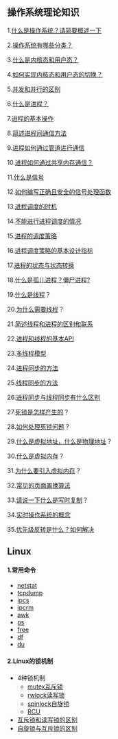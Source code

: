 

## 操作系统理论知识

1.[什么是操作系统？请简要概述一下](OS/1.md)

2.[操作系统有哪些分类？](OS/2.md)

3.[什么是内核态和用户态？](OS/3.md)

4.[如何实现内核态和用户态的切换？](OS/4.md)

5.[并发和并行的区别](OS/5.md)

6.[什么是进程？](OS/6.md)

7.[进程的基本操作](OS/7.md)

8.[简述进程间通信方法](OS/8.md)

9.[进程如何通过管道进行通信](OS/9.md)

10.[进程如何通过共享内存通信？](OS/10.md)

11.[什么是信号](OS/11.md)

12.[如何编写正确且安全的信号处理函数](OS/12.md)

13.[进程调度的时机](OS/13.md)

14.[不能进行进程调度的情况](OS/14.md)

15.[进程的调度策略]()

16.[进程调度策略的基本设计指标](OS/16.md)

17.[进程的状态与状态转换](OS/17.md)

18.[什么是孤儿进程？僵尸进程?](OS/18.md)

19.[什么是线程](OS/19.md)？

20.[为什么需要线程](OS/20.md)？

21.[简述线程和进程的区别和联系](OS/21.md)

22.[进程和线程的基本API](OS/22.md)

23.[多线程模型](OS/23.md)

24.[进程同步的方法](OS/24.md)

25.[线程同步的方法](OS/25.md)

26.[进程同步与线程同步有什么区别](OS/26.md)

27.[死锁是怎样产生的](OS/27.md)？

28.[如何处理死锁问题](OS/28.md)？

29.[什么是虚拟地址，什么是物理地址](OS/29.md)？

30.[什么是虚拟内存](OS/30.md)？

31.[为什么要引入虚拟内存](OS/31.md)？

32.[常见的页面置换算法](OS/32.md)

33.[请说一下什么是写时复制](OS/33.md)？

34.[实时操作系统的概念](OS/34.md)

35.[优先级反转是什么？如何解决](OS/35.md)





## Linux

#### 1.常用命令

* [netstat](Linux/command/netstat.md)
* [tcpdump](Linux/command/tcpdump.md)
* [ipcs](Linux/command/ipcs.md)
* [ipcrm](Linux/command/ipcrm.md)
* [awk](Linux/command/awk.md)
* [ps](Linux/command/ps.md)
* [free](Linux/command/free.md)
* [df](Linux/command/df.md)
* [du](Linux/command/du.md)

#### 2.Linux的锁机制

* 4种锁机制
  * [mutex互斥锁](Linux/lock/mutex.md)
  * [rwlock读写锁](Linux/lock/rwlock.md)	
  * [spinlock自旋锁](Linux/lock/spinlock.md)
  * [RCU](Linux/lock/RCU.md)
* [互斥锁和读写锁的区别](Linux/lock/mutex和rwlock区别.md)
* [自旋锁与互斥锁的区别](Linux/lock/mutex和spinlock区别.md)

